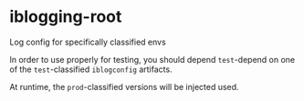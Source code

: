 # iblogging-root
Log config for specifically classified envs

In order to use properly for testing, you should depend `test`-depend on one of the `test`-classified `iblogconfig` artifacts.

At runtime, the `prod`-classified versions will be injected used.
